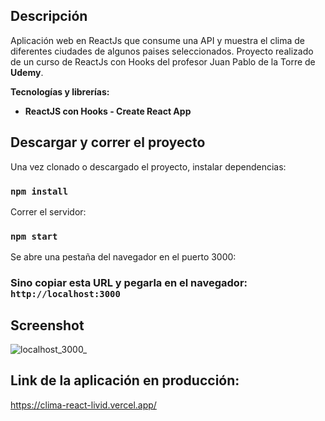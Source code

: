 ## Descripción

Aplicación web en ReactJs que consume una API y muestra el clima de diferentes ciudades de algunos paises seleccionados. Proyecto realizado de un curso de ReactJs con Hooks del profesor Juan Pablo de la Torre de **Udemy**.

**Tecnologías y librerías:**

* **ReactJS con Hooks - Create React App**


## Descargar y correr el proyecto

Una vez clonado o descargado el proyecto, instalar dependencias:

### `npm install`

Correr el servidor:

### `npm start`

Se abre una pestaña del navegador en el puerto 3000:

### Sino copiar esta URL y pegarla en el navegador: `http://localhost:3000`


## Screenshot
![localhost_3000_](https://user-images.githubusercontent.com/44064190/99903655-683cb600-2ca4-11eb-9bf7-2e8af8ea648d.png)

## Link de la aplicación en producción:
https://clima-react-livid.vercel.app/